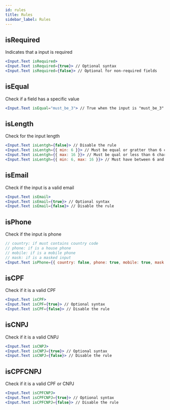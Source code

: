 ```yaml
---
id: rules
title: Rules
sidebar_label: Rules
---
```


## isRequired

Indicates that a input is required

```jsx title="Usage: "
<Input.Text isRequired>
<Input.Text isRequired={true}> // Optional syntax
<Input.Text isRequired={false}> // Optional for non-required fields
```

## isEqual

Check if a field has a specific value

```jsx title="Usage: "
<Input.Text isEqual="must_be_3"> // True when the input is "must_be_3"
```

## isLength

Check for the input length

```jsx title="Usage: "
<Input.Text isLentgh={false}> // Disable the rule
<Input.Text isLentgh={{ min: 6 }}> // Must be equal or gratter than 6 char
<Input.Text isLentgh={{ max: 16 }}> // Must be qual or less than 6 char
<Input.Text isLentgh={{ min: 6, max: 16 }}> // Must have between 6 and 16 chars, inclusive
```

## isEmail

Check if the input is a valid email

```jsx title="Usage: "
<Input.Text isEmail>
<Input.Text isEmail={true}> // Optional syntax
<Input.Text isEmail={false}> // Disable the rule
```

## isPhone

Check if the input is phone

```jsx title="Usage: "
// country: if must contains country code
// phone: if is a house phone
// mobile: if is a mobile phone
// mask: if is a masked input
<Input.Text isPhone={{ country: false, phone: true, mobile: true, mask: false }}>
```

## isCPF

Check if it is a valid CPF

```jsx title="Usage: "
<Input.Text isCPF>
<Input.Text isCPF={true}> // Optional syntax
<Input.Text isCPF={false}> // Disable the rule
```

## isCNPJ

Check if it is a valid CNPJ

```jsx title="Usage: "
<Input.Text isCNPJ>
<Input.Text isCNPJ={true}> // Optional syntax
<Input.Text isCNPJ={false}> // Disable the rule
```

## isCPFCNPJ

Check if it is a valid CPF or CNPJ

```jsx title="Usage: "
<Input.Text isCPFCNPJ>
<Input.Text isCPFCNPJ={true}> // Optional syntax
<Input.Text isCPFCNPJ={false}> // Disable the rule
```
